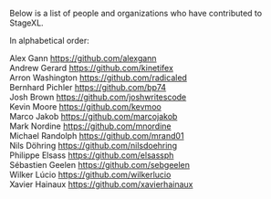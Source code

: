 Below is a list of people and organizations who have contributed to StageXL.

In alphabetical order:

Alex Gann <https://github.com/alexgann>  
Andrew Gerard <https://github.com/kinetifex>  
Arron Washington <https://github.com/radicaled>  
Bernhard Pichler <https://github.com/bp74>  
Josh Brown <https://github.com/joshwritescode>  
Kevin Moore <https://github.com/kevmoo>  
Marco Jakob <https://github.com/marcojakob>  
Mark Nordine <https://github.com/mnordine>  
Michael Randolph <https://github.com/mrand01>  
Nils Döhring <https://github.com/nilsdoehring>  
Philippe Elsass <https://github.com/elsassph>  
Sébastien Geelen <https://github.com/sebgeelen>  
Wilker Lúcio <https://github.com/wilkerlucio>  
Xavier Hainaux <https://github.com/xavierhainaux>  
